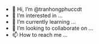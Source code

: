 - 👋 Hi, I’m @tranhongphuccdt
- 👀 I’m interested in ...
- 🌱 I’m currently learning ...
- 💞️ I’m looking to collaborate on ...
- 📫 How to reach me ...

<!---
tranhongphuccdt/tranhongphuccdt is a ✨ special ✨ repository because its `README.md` (this file) appears on your GitHub profile.
You can click the Preview link to take a look at your changes.
--->
